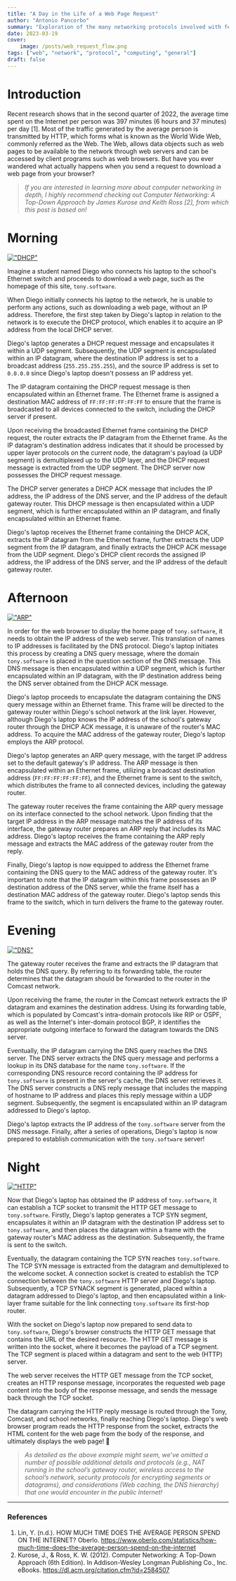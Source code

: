 ```yaml
---
title: "A Day in the Life of a Web Page Request"
author: "Antonio Pancorbo"
summary: "Exploration of the many networking protocols involved with fetching a single web page"
date: 2023-03-19
cover:
    image: /posts/web_request_flow.png
tags: ["web", "network", "protocol", "computing", "general"]
draft: false
---
```


# Introduction

Recent research shows that in the second quarter of 2022, the average time spent
on the Internet per person was 397 minutes (6 hours and 37 minutes) per day [1].
Most of the traffic generated by the average person is transmitted by HTTP,
which forms what is known as the World Wide Web, commonly referred as the Web.
The Web, allows data objects such as web pages to be available to the network
through web servers and can be accessed by client programs such as web browsers.
But have you ever wandered what actually happens when you send a request to
download a web page from your browser?

> *If you are interested in learning more about computer networking in depth,
> I highly recommend checking out Computer Networking: A Top-Down Approach by
> James Kurose and Keith Ross [2], from which this post is based on!*

# Morning

[!["DHCP"](/posts/dhcp_flow.jpeg#center)](https://www.tony.software/posts/dhcp_flow.jpeg)

Imagine a student named Diego who connects his laptop to the school's Ethernet
switch and proceeds to download a web page, such as the homepage of this site,
`tony.software`.

When Diego initially connects his laptop to the network, he is unable to perform
any actions, such as downloading a web page, without an IP address.
Therefore, the first step taken by Diego's laptop in relation to the network is
to execute the DHCP protocol, which enables it to acquire an IP address from
the local DHCP server.

Diego's laptop generates a DHCP request message and encapsulates it within a
UDP segment. Subsequently, the UDP segment is encapsulated within an IP datagram,
where the destination IP address is set to a broadcast address (`255.255.255.255`),
and the source IP address is set to `0.0.0.0` since Diego's laptop doesn't possess
an IP address yet.

The IP datagram containing the DHCP request message is then encapsulated within
an Ethernet frame. The Ethernet frame is assigned a destination MAC address of
`FF:FF:FF:FF:FF:FF` to ensure that the frame is broadcasted to all devices connected
to the switch, including the DHCP server if present.

Upon receiving the broadcasted Ethernet frame containing the DHCP request, the
router extracts the IP datagram from the Ethernet frame. As the IP datagram's
destination address indicates that it should be processed by upper layer protocols
on the current node, the datagram's payload (a UDP segment) is demultiplexed up
to the UDP layer, and the DHCP request message is extracted from the UDP segment.
The DHCP server now possesses the DHCP request message.

The DHCP server generates a DHCP ACK message that includes the IP address,
the IP address of the DNS server, and the IP address of the default gateway router.
This DHCP message is then encapsulated within a UDP segment, which is further
encapsulated within an IP datagram, and finally encapsulated within an Ethernet frame.

Diego's laptop receives the Ethernet frame containing the DHCP ACK, extracts the IP
datagram from the Ethernet frame, further extracts the UDP segment from the IP
datagram, and finally extracts the DHCP ACK message from the UDP segment.
Diego's DHCP client records the assigned IP address, the IP address of the
DNS server, and the IP address of the default gateway router.

# Afternoon

[!["ARP"](/posts/arp_flow.jpeg#center)](https://www.tony.software/posts/arp_flow.jpeg)

In order for the web browser to display the home page of `tony.software`,
it needs to obtain the IP address of the web server. This translation of
names to IP addresses is facilitated by the DNS protocol. Diego's laptop
initiates this process by creating a DNS query message, where the domain
`tony.software` is placed in the question section of the DNS message.
This DNS message is then encapsulated within a UDP segment, which is further
encapsulated within an IP datagram, with the IP destination address being the
DNS server obtained from the DHCP ACK message.

Diego's laptop proceeds to encapsulate the datagram containing the DNS query 
message within an Ethernet frame. This frame will be directed to the gateway
router within Diego's school network at the link layer. However, although Diego's
laptop knows the IP address of the school's gateway router through the DHCP ACK
message, it is unaware of the router's MAC address. To acquire the MAC address
of the gateway router, Diego's laptop employs the ARP protocol.

Diego's laptop generates an ARP query message, with the target IP address set
to the default gateway's IP address. The ARP message is then encapsulated within
an Ethernet frame, utilizing a broadcast destination address (`FF:FF:FF:FF:FF:FF`),
and the Ethernet frame is sent to the switch, which distributes the frame to all
connected devices, including the gateway router.

The gateway router receives the frame containing the ARP query message on its
interface connected to the school network. Upon finding that the target IP address
in the ARP message matches the IP address of its interface, the gateway router
prepares an ARP reply that includes its MAC address. Diego's laptop receives the
frame containing the ARP reply message and extracts the MAC address of the gateway
router from the reply.

Finally, Diego's laptop is now equipped to address the Ethernet frame containing
the DNS query to the MAC address of the gateway router. It's important to note that
the IP datagram within this frame possesses an IP destination address of the DNS server,
while the frame itself has a destination MAC address of the gateway router.
Diego's laptop sends this frame to the switch, which in turn delivers the frame to
the gateway router.

# Evening

[!["DNS"](/posts/dns_flow.jpeg#center)](https://www.tony.software/posts/dns_flow.jpeg)

The gateway router receives the frame and extracts the IP datagram that holds the
DNS query. By referring to its forwarding table, the router determines that the datagram
should be forwarded to the router in the Comcast network.

Upon receiving the frame, the router in the Comcast network extracts the IP datagram
and examines the destination address. Using its forwarding table, which is populated
by Comcast's intra-domain protocols like RIP or OSPF, as well as the Internet's
inter-domain protocol BGP, it identifies the appropriate outgoing interface
to forward the datagram towards the DNS server.

Eventually, the IP datagram carrying the DNS query reaches the DNS server. 
The DNS server extracts the DNS query message and performs a lookup in its
DNS database for the name `tony.software`. If the corresponding DNS resource
record containing the IP address for `tony.software` is present in the server's
cache, the DNS server retrieves it. The DNS server constructs a DNS reply message
that includes the mapping of hostname to IP address and places this reply message
within a UDP segment. Subsequently, the segment is encapsulated within an IP
datagram addressed to Diego's laptop.

Diego's laptop extracts the IP address of the `tony.software` server from the
DNS message. Finally, after a series of operations, Diego's laptop is now prepared
to establish communication with the `tony.software` server!

# Night

[!["HTTP"](/posts/http_flow.jpeg#center)](https://www.tony.software/posts/http_flow.jpeg)

Now that Diego's laptop has obtained the IP address of `tony.software`, it can
establish a TCP socket to transmit the HTTP GET message to `tony.software`. Firstly,
Diego's laptop generates a TCP SYN segment, encapsulates it within an IP datagram
with the destination IP address set to `tony.software`, and then places the 
datagram within a frame with the gateway router's MAC address as the destination. 
Subsequently, the frame is sent to the switch.

Eventually, the datagram containing the TCP SYN reaches `tony.software`. 
The TCP SYN message is extracted from the datagram and demultiplexed to the welcome
socket. A connection socket is created to establish the TCP connection between
the `tony.software` HTTP server and Diego's laptop. Subsequently, a TCP SYNACK
segment is generated, placed within a datagram addressed to Diego's laptop,
and then encapsulated within a link-layer frame suitable for the link connecting
`tony.software` its first-hop router.

With the socket on Diego's laptop now prepared to send data to `tony.software`,
Diego's browser constructs the HTTP GET message that contains the URL of the
desired resource. The HTTP GET message is written into the socket, where it
becomes the payload of a TCP segment. The TCP segment is placed within a datagram
and sent to the web (HTTP) server.

The web server receives the HTTP GET message from the TCP socket, creates an
HTTP response message, incorporates the requested web page content into the
body of the response message, and sends the message back through the TCP socket.

The datagram carrying the HTTP reply message is routed through the Tony, Comcast,
and school networks, finally reaching Diego's laptop. Diego's web browser program
reads the HTTP response from the socket, extracts the HTML content for the web page
from the body of the response, and ultimately displays the web page! 🚀

> *As detailed as the above example might seem, we’ve omitted a number of possible
> additional details and protocols (e.g., NAT running in the school’s gateway router,
> wireless access to the school’s network, security protocols for encrypting segments
> or datagrams), and considerations (Web caching, the DNS hierarchy) that one would
> encounter in the public Internet!*

---

### References
1. Lin, Y. (n.d.). HOW MUCH TIME DOES THE AVERAGE PERSON SPEND ON THE INTERNET?
Oberlo. https://www.oberlo.com/statistics/how-much-time-does-the-average-person-spend-on-the-internet
2. Kurose, J., & Ross, K. W. (2012). Computer Networking: A Top-Down Approach (6th Edition).
In Addison-Wesley Longman Publishing Co., Inc. eBooks. https://dl.acm.org/citation.cfm?id=2584507
